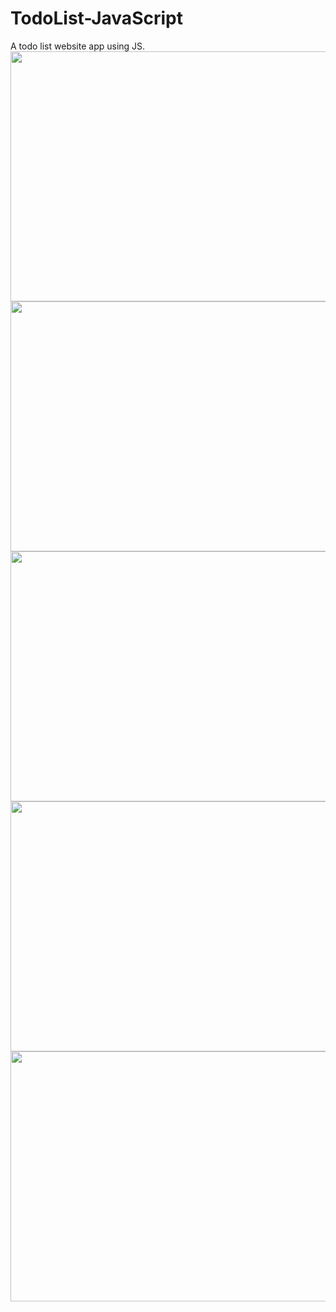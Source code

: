 # TodoList-JavaScript
A todo list website app using JS.
<img src="https://raw.github.com/sheng-da/TodoList-JavaScript/master/Example1.png" width="600" height="400" />
<img src="https://raw.github.com/sheng-da/TodoList-JavaScript/master/Example2.png" width="600" height="400" />
<img src="https://raw.github.com/sheng-da/TodoList-JavaScript/master/Example3.png" width="600" height="400" />
<img src="https://raw.github.com/sheng-da/TodoList-JavaScript/master/Example4.png" width="600" height="400" />
<img src="https://raw.github.com/sheng-da/TodoList-JavaScript/master/Example5.png" width="600" height="400" />
